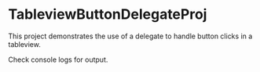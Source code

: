 # TableviewButtonDelegateProj
This project demonstrates the use of a delegate to handle button clicks in a tableview.

Check console logs for output.
